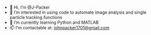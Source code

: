 - 👋 Hi, I’m @J-Packer
- 👀 I’m interested in using code to automate image analysis and single particle tracking functions
- 🌱 I’m currently learning Python and MATLAB
- 📫 I'm contactable at: johnpacker1701@gmail.com

<!---
J-Packer/J-Packer is a ✨ special ✨ repository because its `README.md` (this file) appears on your GitHub profile.
You can click the Preview link to take a look at your changes.
--->
